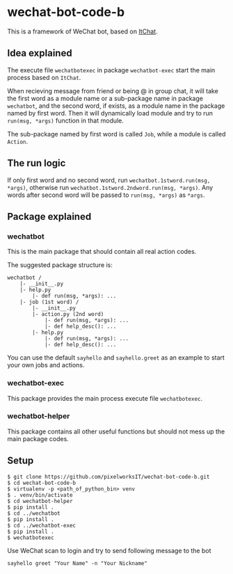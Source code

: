 # wechat-bot-code-b

This is a framework of WeChat bot, based on [ItChat](https://github.com/littlecodersh/ItChat).

## Idea explained

The execute file `wechatbotexec` in package `wechatbot-exec` start the main process based on `ItChat`.

When recieving message from friend or being @ in group chat, it will take the first word as a module name or a sub-package name in package `wechatbot`, and the second word, if exists, as a module name in the package named by first word. Then it will dynamically load module and try to run `run(msg, *args)` function in that module.

The sub-package named by first word is called `Job`, while a module is called `Action`.

## The run logic

If only first word and no second word, run `wechatbot.1stword.run(msg, *args)`, otherwise run `wechatbot.1stword.2ndword.run(msg, *args)`. Any words after second word will be passed to `run(msg, *args)` as `*args`.

## Package explained

### wechatbot

This is the main package that should contain all real action codes.

The suggested package structure is:
```
wechatbot /
    |- __init__.py
    |- help.py
        |- def run(msg, *args): ...
    |- job (1st word) /
        |- __init__.py
        |- action.py (2nd word)
            |- def run(msg, *args): ...
            |- def help_desc(): ...
        |- help.py
            |- def run(msg, *args): ...
            |- def help_desc(): ...
```

You can use the default `sayhello` and `sayhello.greet` as an example to start your own jobs and actions.

### wechatbot-exec

This package provides the main process execute file `wechatbotexec`.

### wechatbot-helper

This package contains all other useful functions but should not mess up the main package codes.

## Setup

```
$ git clone https://github.com/pixelworksIT/wechat-bot-code-b.git
$ cd wechat-bot-code-b
$ virtualenv -p <path_of_python_bin> venv
$ . venv/bin/activate
$ cd wechatbot-helper
$ pip install .
$ cd ../wechatbot
$ pip install .
$ cd ../wechatbot-exec
$ pip install .
$ wechatbotexec
```
Use WeChat scan to login and try to send following message to the bot

`sayhello greet "Your Name" -n "Your Nickname"`
